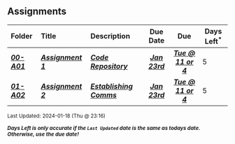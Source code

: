 ## Assignments

| Folder | Title | Description | Due Date | Due | Days Left<sup>*</sup> |
|:------|:------|:------|:-----:|:-----:|-----|
| ***<a href="https://github.com/rugbyprof/4443-5373-Mobile-Apps/tree/master/Assignments/00-A01">00-A01</a>*** | ***<a href="https://github.com/rugbyprof/4443-5373-Mobile-Apps/tree/master/Assignments/00-A01"> Assignment 1 </a>*** | ***<a href="https://github.com/rugbyprof/4443-5373-Mobile-Apps/tree/master/Assignments/00-A01"> Code Repository</a>*** | ***<a href="https://github.com/rugbyprof/4443-5373-Mobile-Apps/tree/master/Assignments/00-A01">Jan 23rd</a>*** | ***<a href="https://github.com/rugbyprof/4443-5373-Mobile-Apps/tree/master/Assignments/00-A01">Tue @ 11 or 4</a>*** | 5 |
| ***<a href="https://github.com/rugbyprof/4443-5373-Mobile-Apps/tree/master/Assignments/01-A02">01-A02</a>*** | ***<a href="https://github.com/rugbyprof/4443-5373-Mobile-Apps/tree/master/Assignments/01-A02"> Assignment 2 </a>*** | ***<a href="https://github.com/rugbyprof/4443-5373-Mobile-Apps/tree/master/Assignments/01-A02"> Establishing Comms</a>*** | ***<a href="https://github.com/rugbyprof/4443-5373-Mobile-Apps/tree/master/Assignments/01-A02">Jan 23rd</a>*** | ***<a href="https://github.com/rugbyprof/4443-5373-Mobile-Apps/tree/master/Assignments/01-A02">Tue @ 11 or 4</a>*** | 5 |

<sup>Last Updated: 2024-01-18 (Thu @ 23:16)</sup> 

<sup>***Days Left is only accurate if the `Last Updated` date is the same as todays date. Otherwise, use the due date!***</sup> 